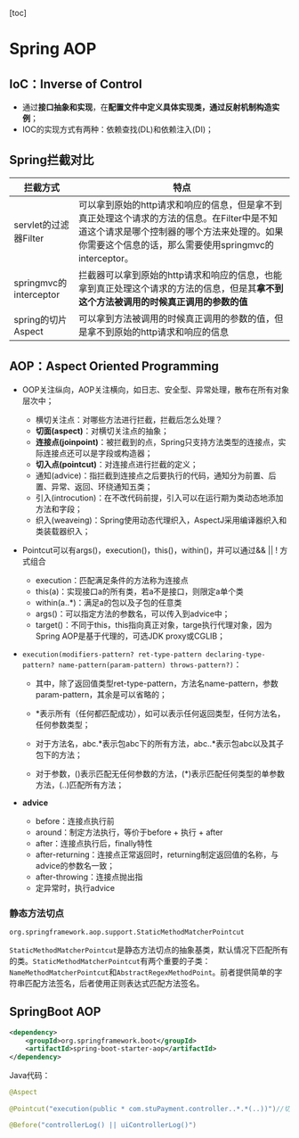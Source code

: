[toc]

# Spring AOP

## IoC：Inverse of Control

- 通过**接口抽象和实现**，在**配置文件中定义具体实现类，通过反射机制构造实例**；
- IOC的实现方式有两种：依赖查找(DL)和依赖注入(DI)；



## Spring拦截对比

| 拦截方式               | 特点                                                         |
| ---------------------- | ------------------------------------------------------------ |
| servlet的过滤器Filter  | 可以拿到原始的http请求和响应的信息，但是拿不到真正处理这个请求的方法的信息。在Filter中是不知道这个请求是哪个控制器的哪个方法来处理的。如果你需要这个信息的话，那么需要使用springmvc的interceptor。 |
| springmvc的interceptor | 拦截器可以拿到原始的http请求和响应的信息，也能拿到真正处理这个请求的方法的信息，但是其**拿不到这个方法被调用的时候真正调用的参数的值** |
| spring的切片Aspect     | 可以拿到方法被调用的时候真正调用的参数的值，但是拿不到原始的http请求和响应的信息 |



## AOP：Aspect Oriented Programming 

- OOP关注纵向，AOP关注横向，如日志、安全型、异常处理，散布在所有对象层次中；

  - 横切关注点：对哪些方法进行拦截，拦截后怎么处理？
  - **切面(aspect)**：对横切关注点的抽象；
  - **连接点(joinpoint)**：被拦截到的点，Spring只支持方法类型的连接点，实际连接点还可以是字段或构造器；
  - **切入点(pointcut)**：对连接点进行拦截的定义；
  - 通知(advice)：指拦截到连接点之后要执行的代码，通知分为前置、后置、异常、返回、环绕通知五类；
  - 引入(introcution)：在不改代码前提，引入可以在运行期为类动态地添加方法和字段；
  - 织入(weaveing)：Spring使用动态代理织入，AspectJ采用编译器织入和类装载器织入；

- Pointcut可以有args()，execution()，this()，within()，并可以通过&& || ! 方式组合

  - execution：匹配满足条件的方法称为连接点
  - this(a)：实现接口a的所有类，若a不是接口，则限定a单个类
  - within(a..*)：满足a的包以及子包的任意类
  - args()：可以指定方法的参数名，可以传入到advice中；
  - target()：不同于this，this指向真正对象，targe执行代理对象，因为Spring      AOP是基于代理的，可选JDK      proxy或CGLIB；

- `execution(modifiers-pattern? ret-type-pattern declaring-type-pattern? name-pattern(param-pattern) throws-pattern?)`：

  - 其中，除了返回值类型ret-type-pattern，方法名name-pattern，参数param-pattern，其余是可以省略的；
  - *表示所有（任何都匹配成功），如可以表示任何返回类型，任何方法名，任何参数类型；

  - 对于方法名，abc.*表示包abc下的所有方法，abc..*表示包abc以及其子包下的方法；
  - 对于参数，()表示匹配无任何参数的方法，(*)表示匹配任何类型的单参数方法，(..)匹配所有方法；

- **advice**

  - before：连接点执行前
  - around：制定方法执行，等价于before      + 执行 +      after
  - after：连接点执行后，finally特性
  - after-returning：连接点正常返回时，returning制定返回值的名称，与advice的参数名一致；
  - after-throwing：连接点抛出指
  - 定异常时，执行advice

### 静态方法切点

`org.springframework.aop.support.StaticMethodMatcherPointcut`

`StaticMethodMatcherPointcut`是静态方法切点的抽象基类，默认情况下匹配所有的类。`StaticMethodMatcherPointcut`有两个重要的子类：`NameMethodMatcherPointcut`和`AbstractRegexMethodPoint`。前者提供简单的字符串匹配方法签名，后者使用正则表达式匹配方法签名。





## SpringBoot AOP

```xml
<dependency>
	<groupId>org.springframework.boot</groupId>
    <artifactId>spring-boot-starter-aop</artifactId>
</dependency>
```

Java代码：

```java
@Aspect
   
@Pointcut("execution(public * com.stuPayment.controller..*.*(..))")//切入点描述 这个是controller包的切入点

@Before("controllerLog() || uiControllerLog()")
```

